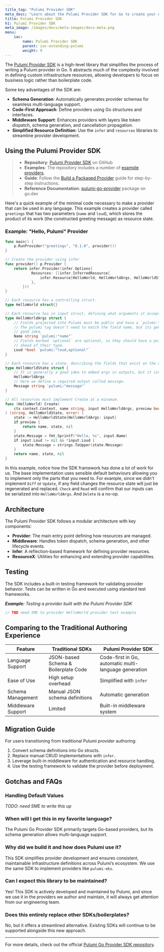 ```yaml
---
title_tag: "Pulumi Provider SDK"
meta_desc: "Learn about the Pulumi Provider SDK for Go to create your own Pulumi providers."
title: Pulumi Provider SDK
h1: Pulumi Provider SDK
meta_image: /images/docs/meta-images/docs-meta.png
menu:
    iac:
        name: Pulumi Provider SDK
        parent: iac-extending-pulumi
        weight: 9
---
```


The [Pulumi Provider SDK](https://github.com/pulumi/pulumi-go-provider/) is a high-level library that simplifies the process of writing a Pulumi provider in Go. It abstracts much of the complexity involved in defining custom infrastructure resources, allowing developers to focus on business logic rather than boilerplate code.

Some key advantages of the SDK are:

- **Schema Generation**: Automatically generates provider schemas for seamless multi-language support.
- **Code-First Approach**: Define providers using Go structures and interfaces.
- **Middleware Support**: Enhances providers with layers like token dispatch, schema generation, and cancellation propagation.
- **Simplified Resource Definition**: Use the `infer` and `resourcex` libraries to streamline provider development.

## Using the Pulumi Provider SDK

> - **Repository**: [Pulumi Provider SDK](https://github.com/pulumi/pulumi-go-provider/) on GitHub
> - **Examples**: The repository includes a number of [example providers](https://github.com/pulumi/pulumi-go-provider/tree/main/examples).
> - **Guide**: Follow the [Build a Packaged Provider](/docs/iac/using-pulumi/extending-pulumi/build-a-packaged-provider) guide for step-by-step instructions.
> - **Reference Documentation**: [pulumi-go-provider](https://pkg.go.dev/github.com/pulumi/pulumi-go-provider) package on go.dev

Here's a quick example of the minimal code necessary to make a provider that can be used in any language. This example creates a provider called `greetings` that has two parameters (`name` and `loud`), which stores the product of its work (the constructed greeting message) as resource state.

### Example: "Hello, Pulumi" Provider

```go
func main() {
	p.RunProvider("greetings", "0.1.0", provider())
}

// Create the provider using infer
func provider() p.Provider {
    return infer.Provider(infer.Options{
			Resources: []infer.InferredResource{
				infer.Resource[HelloWorld, HelloWorldArgs, HelloWorldState](),
			},
		}))
}

// Each resource has a controlling struct.
type HelloWorld struct{}

// Each resource has in input struct, defining what arguments it accepts.
type HelloWorldArgs struct {
	// Fields projected into Pulumi must be public and hava a `pulumi:"..."` tag.
	// The pulumi tag doesn't need to match the field name, but its generally a
	// good idea.
	Name string `pulumi:"name"`
	// Fields marked `optional` are optional, so they should have a pointer
	// ahead of their type.
	Loud *bool `pulumi:"loud,optional"`
}

// Each resource has a state, describing the fields that exist on the created resource.
type HelloWorldState struct {
	// It is generally a good idea to embed args in outputs, but it isn't strictly necessary.
	HelloWorldArgs
	// Here we define a required output called message.
	Message string `pulumi:"message"`
}

// All resources must implement Create at a minumum.
func (HelloWorld) Create(
	ctx context.Context, name string, input HelloWorldArgs, preview bool,
) (string, HelloWorldState, error) {
	state := HelloWorldState{HelloWorldArgs: input}
	if preview {
		return name, state, nil
	}
	state.Message = fmt.Sprintf("Hello, %s", input.Name)
	if input.Loud != nil && *input.Loud {
		state.Message = strings.ToUpper(state.Message)
	}
	return name, state, nil
}
```

In this example, notice how the SDK framework has done a lot of work for us. The base implementation uses sensible default behaviours allowing you to implement only the parts that you need to. For example, since we didn't implement `Diff` or `Update`, if any field changes the resource state will just be regenerated and replaced. `Check` and `Read` will confirm that our inputs can be serialized into `HelloWorldArgs`. And `Delete` is a no-op.

## Architecture

The Pulumi Provider SDK follows a modular architecture with key components:

- **Provider**: The main entry point defining how resources are managed.
- **Middleware**: Handles token dispatch, schema generation, and other lifecycle events.
- **Infer**: A reflection-based framework for defining provider resources.
- **ResourceX**: Utilities for enhancing and extending provider capabilities.

## Testing

The SDK includes a built-in testing framework for validating provider behavior. Tests can be written in Go and executed using standard test frameworks.

***Example:** Testing a provider built with the Pulumi Provider SDK*

```go
// TBD need SME to provider HelloWorld provider test example
```

## Comparing to the Traditional Authoring Experience

| Feature                | Traditional SDKs | Pulumi Provider SDK |
|----------------------|----------------|------------------|
| Language Support   | JSON-based Schema & Boilerplate Code | Code-first in Go, automatic multi-language generation |
| Ease of Use        | High setup overhead | Simplified with `infer` |
| Schema Management | Manual JSON schema definitions | Automatic generation |
| Middleware Support | Limited | Built-in middleware system |

## Migration Guide

For users transitioning from traditional Pulumi provider authoring:

1. Convert schema definitions into Go structs.
2. Replace manual CRUD implementations with `infer`.
3. Leverage built-in middleware for authentication and resource handling.
4. Use the testing framework to validate the provider before deployment.

## Gotchas and FAQs

### Handling Default Values

*TODO: need SME to write this up*

### When will I get this in my favorite language?

The Pulumi Go Provider SDK primarily targets Go-based providers, but its schema generation allows multi-language support.

### Why did we build it and how does Pulumi use it?

This SDK simplifies provider development and ensures consistent, maintainable infrastructure definitions across Pulumi’s ecosystem. We use the same SDK to implement providers like `pulumi-eks`.

### Can I expect this library to be maintained?

Yes! This SDK is actively developed and maintained by Pulumi, and since we use it in the providers we author and maintain, it will always get attention from our engineering team.

### Does this entirely replace other SDKs/boilerplates?

No, but it offers a streamlined alternative. Existing SDKs will continue to be supported alongside this new approach.

---
For more details, check out the official [Pulumi Go Provider SDK repository](https://github.com/pulumi/pulumi-go-provider/).
